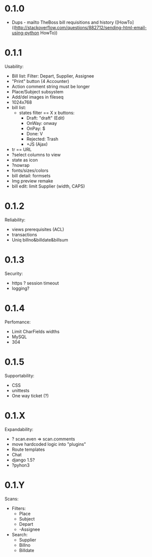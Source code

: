 # 0.1.0
* Dups - mailto TheBoss bill requisitions and history ([HowTo]((http://stackoverflow.com/questions/882712/sending-html-email-using-python HowTo))

# 0.1.1

Usability:

* Bill list: Filter: Depart, Supplier, Assignee
* "Print" button (4 Accounter)
* Action comment string must be longer
* Place/Subject subsystem
* Add/del images in fileseq
* 1024x768
* bill list:
  * states filter == X x buttons:
    * Draft: "draft" (Edit)
    * OnWay: onway
    * OnPay: $
    * Done: V
    * Rejected: Trash
    * +JS (Ajax)
 * tr == URL
 * ?select columns to view
 * state as icon
 * ?nowrap
* fonts/sizes/colors
* bill detail: formsets
* Img preview remake
* bill edit: limit Supplier (width, CAPS)

# 0.1.2

Reliability:

* views prerequisites (ACL)
* transactions
* Uniq billno&billdate&billsum

# 0.1.3

Security:

* https
? session timeout
* logging?

# 0.1.4

Perfomance:

* Limit CharFields widths
* MySQL
* 304

# 0.1.5

Supportability:

* CSS
* unittests
* One way ticket (?)

# 0.1.X

Expandability:

* ? scan.even => scan.comments
* move hardcoded logic into "plugins"
* Route templates
* Chat
* django 1.5?
* ?pyhon3

# 0.1.Y

Scans:

* Filters:
	* Place
	* Subject
	* Depart
	* -Assignee
* Search:
	* Supplier
	* Billno
	* Billdate
